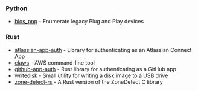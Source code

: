 ### Python
- [bios_pnp](https://github.com/nicholasbishop/bios_pnp) -  Enumerate legacy Plug and Play devices

### Rust
- [atlassian-app-auth](https://github.com/nicholasbishop/atlassian-app-auth) - Library for authenticating as an Atlassian Connect App
- [claws](https://github.com/nicholasbishop/claws) - AWS command-line tool
- [github-app-auth](https://github.com/nicholasbishop/github-app-auth) - Rust library for authenticating as a GitHub app
- [writedisk](https://github.com/nicholasbishop/writedisk) - Small utility for writing a disk image to a USB drive
- [zone-detect-rs](https://github.com/nicholasbishop/zone-detect-rs) - A Rust version of the ZoneDetect C library
